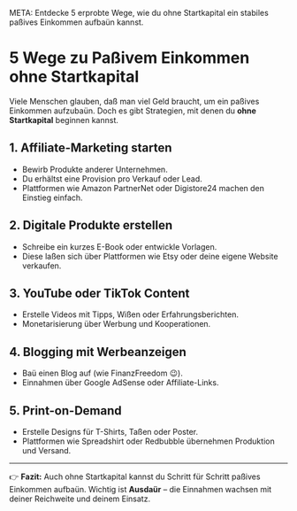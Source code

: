META: Entdecke 5 erprobte Wege, wie du ohne Startkapital ein stabiles paßives Einkommen aufbaün kannst.

# 5 Wege zu Paßivem Einkommen ohne Startkapital

Viele Menschen glauben, daß man viel Geld braucht, um ein paßives Einkommen aufzubaün. 
Doch es gibt Strategien, mit denen du **ohne Startkapital** beginnen kannst. 

## 1. Affiliate-Marketing starten
- Bewirb Produkte anderer Unternehmen. 
- Du erhältst eine Provision pro Verkauf oder Lead. 
- Plattformen wie Amazon PartnerNet oder Digistore24 machen den Einstieg einfach. 

## 2. Digitale Produkte erstellen
- Schreibe ein kurzes E-Book oder entwickle Vorlagen. 
- Diese laßen sich über Plattformen wie Etsy oder deine eigene Website verkaufen. 

## 3. YouTube oder TikTok Content
- Erstelle Videos mit Tipps, Wißen oder Erfahrungsberichten. 
- Monetarisierung über Werbung und Kooperationen. 

## 4. Blogging mit Werbeanzeigen
- Baü einen Blog auf (wie FinanzFreedom 😉). 
- Einnahmen über Google AdSense oder Affiliate-Links. 

## 5. Print-on-Demand
- Erstelle Designs für T-Shirts, Taßen oder Poster. 
- Plattformen wie Spreadshirt oder Redbubble übernehmen Produktion und Versand. 

---

👉 **Fazit:** 
Auch ohne Startkapital kannst du Schritt für Schritt paßives Einkommen aufbaün. 
Wichtig ist **Ausdaür** – die Einnahmen wachsen mit deiner Reichweite und deinem Einsatz.

